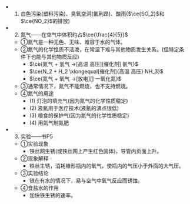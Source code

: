 -
  1. 白色污染(塑料污染)、臭氧空洞(氟利昂)、酸雨($\ce{SO_2}$和$\ce{NO_2}$的排放)
-
  2. 氮气——在空气中体积约占$\ce{\frac{4}{5}}$
	- ①氮气是一种无色、无味、难容于水的气体。
	- ②氮气的化学性质不活泼，在常温下难与其他物质发生关系。(但特定条件下也能与其他物质反应)
		- $\ce{氮气 + 氢气 ->[高温 高压][催化剂] 氨气}$
		- $\ce{N_2 + H_2 \xlongequal[催化剂]{高温 高压} NH_3}$
		- $\ce{氮气 + 氧气 ->[放电][] 一氧化氮}$
	- ③通常情况下，氮气不能燃烧，也不支持燃烧。
	- ④氮气的用途
		- (1) 灯泡的填充气(因为氮气的化学性质稳定)
		- (2) 液氮用于医疗技术(液氮的沸点很低)
		- (3) 粮食的保护气(因为氮气的化学性质稳定)
		- (4) 用氮气制氮肥
-
  3. 实验——书P5
	- ①实验现象
		- 铁丝网生锈(或铁丝网上产生红色固体)，导管内页面上升。
	- ②现象解释
		- 铁丝生锈，消耗锥形瓶内的氧气，使瓶内的气压小于外面的大气压。
	- ③实验结论
		- 铁在有水的情况下，易与空气中氧气反应而锈蚀。
	- ④食盐水的作用
		- 加快铁生锈的速率。